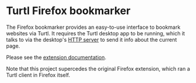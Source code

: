 Turtl Firefox bookmarker
========================

The Firefox bookmarker provides an easy-to-use interface to bookmark websites
via Turtl. It requires the Turtl desktop app to be running, which it talks to
via the desktop's [HTTP server](https://turtl.it/docs/clients/desktop/index#http-server)
to send it info about the current page.

Please see the [extension documentation](https://turtl.it/docs/clients/extensions/index).

Note that this project supercedes the original Firefox extension, which ran
a Turtl client in Firefox itself.

